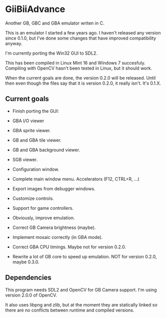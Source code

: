 GiiBiiAdvance
=============

Another GB, GBC and GBA emulator writen in C.

This is an emulator I started a few years ago. I haven't released any version since 0.1.0, but I've done some changes that have improved compatibility anyway.

I'm currently porting the Win32 GUI to SDL2.

This has been compiled in Linux Mint 16 and Windows 7 succesfuly. Compiling with OpenCV hasn't been tested in Linux, but it should work.

When the current goals are done, the version 0.2.0 will be released. Until then even though the files say that it is version 0.2.0, it really isn't. It's 0.1.X.

Current goals
-------------

- Finish porting the GUI:
 - GBA I/O viewer
 - GBA sprite viewer.
 - GB and GBA tile viewer.
 - GB and GBA background viewer.
 - SGB viewer.
 - Configuration window.
 - Complete main window menu. Accelerators (F12, CTRL+R, ...)
 - Export images from debugger windows.

- Customize controls.
 - Support for game controllers.

- Obviously, improve emulation.
 - Correct GB Camera brightness (maybe).
 - Implement mosaic correctly (in GBA mode).
 - Correct GBA CPU timings. Maybe not for version 0.2.0.
 - Rewrite a lot of GB core to speed up emulation. NOT for version 0.2.0, maybe 0.3.0.

Dependencies
------------

This program needs SDL2 and OpenCV for GB Camera support. I'm using version 2.0.0 of OpenCV.

It also uses libpng and zlib, but at the moment they are statically linked so there are no conflicts between runtime and compiled versions.

